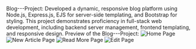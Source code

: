 Blog---Project:
Developed a dynamic, responsive blog platform using Node.js, Express.js, EJS for server-side templating, and Bootstrap for styling. This project demonstrates proficiency in full-stack web development, including backend server management, frontend templating, and responsive design.
Preview of the Blog---Project:
![Home Page](https://github.com/sandyo7/Blog---Project/assets/119475185/d1dbf74f-b089-4db7-9d50-7e02587945b9)
![New Article Page](https://github.com/sandyo7/Blog---Project/assets/119475185/664bcca3-72f6-4e19-a0e1-f24dae0fab30)
![Read More Page](https://github.com/sandyo7/Blog---Project/assets/119475185/353f0c6b-a351-4173-acd2-02ecdf03becd)
![Edit Page](https://github.com/sandyo7/Blog---Project/assets/119475185/a861cc63-1545-45c1-997e-3d2e66e9e38a)
